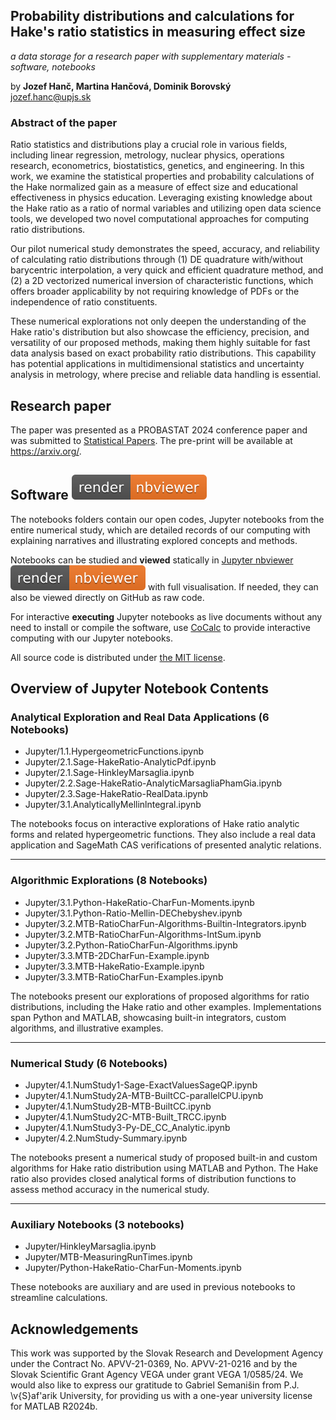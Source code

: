 ## Probability distributions and calculations for Hake's ratio statistics in measuring effect size
*a data storage for a research paper with supplementary materials - software, notebooks*

by **Jozef Hanč, Martina Hančová, Dominik Borovský**  
<jozef.hanc@upjs.sk>

### Abstract of the paper

Ratio statistics and distributions play a crucial role in various fields, including linear regression, metrology, nuclear physics, operations research, econometrics, biostatistics, genetics, and engineering. In this work, we examine the statistical properties and probability calculations of the Hake normalized gain as a measure of effect size and educational effectiveness in physics education. Leveraging existing knowledge about the Hake ratio as a ratio of normal variables and utilizing open data science tools, we developed two novel computational approaches for computing ratio distributions.

Our pilot numerical study demonstrates the speed, accuracy, and reliability of calculating ratio distributions through (1) DE quadrature with/without barycentric interpolation, a very quick and efficient quadrature method, and (2) a 2D vectorized numerical inversion of characteristic functions, which offers broader applicability by not requiring knowledge of PDFs or the independence of ratio constituents. 

These numerical explorations not only deepen the understanding of the Hake ratio's distribution but also showcase the efficiency, precision, and versatility of our proposed methods, making them highly suitable for fast data analysis based on exact probability ratio distributions. This capability has potential applications in multidimensional statistics and uncertainty analysis in metrology, where precise and reliable data handling is essential.

## Research paper 

The paper was presented as a PROBASTAT 2024 conference paper and was submitted to [Statistical Papers](https://link.springer.com/journal/362). The pre-print will be available at <https://arxiv.org/>.

## Software [![render in nbviewer](figures/nbviewer_badge.svg)](https://nbviewer.org/github/JupyterPER/HakeRatio/tree/main/) 

The notebooks folders contain our open codes, Jupyter notebooks from the entire numerical study, which are detailed records of our computing 
with explaining narratives and illustrating explored concepts and methods. 

Notebooks can be studied and **viewed** statically in [Jupyter nbviewer](https://nbviewer.org/github/JupyterPER/HakeRatio/tree/main/) [![render in nbviewer](figures/nbviewer_badge.svg)](https://nbviewer.org/github/JupyterPER/HakeRatio/tree/main/) with full visualisation. If needed, they can also be viewed directly on GitHub as raw code. 

For interactive **executing** Jupyter notebooks as live documents without any need to install or compile the software, use [CoCalc](https://cocalc.com/) to provide interactive computing with our Jupyter notebooks.
 
All source code is distributed under [the MIT license](https://choosealicense.com/licenses/mit/).

## Overview of Jupyter Notebook Contents

### Analytical Exploration and Real Data Applications (6 Notebooks)

- Jupyter/1.1.HypergeometricFunctions.ipynb
- Jupyter/2.1.Sage-HakeRatio-AnalyticPdf.ipynb
- Jupyter/2.1.Sage-HinkleyMarsaglia.ipynb
- Jupyter/2.2.Sage-HakeRatio-AnalyticMarsagliaPhamGia.ipynb
- Jupyter/2.3.Sage-HakeRatio-RealData.ipynb
- Jupyter/3.1.AnalyticallyMellinlntegral.ipynb

The notebooks focus on interactive explorations of Hake ratio analytic forms and related hypergeometric functions. They also include a real data application and SageMath CAS verifications of presented analytic relations. 

---

### Algorithmic Explorations (8 Notebooks)

- Jupyter/3.1.Python-HakeRatio-CharFun-Moments.ipynb
- Jupyter/3.1.Python-Ratio-Mellin-DEChebyshev.ipynb
- Jupyter/3.2.MTB-RatioCharFun-Algorithms-Builtin-Integrators.ipynb
- Jupyter/3.2.MTB-RatioCharFun-Algorithms-IntSum.ipynb
- Jupyter/3.2.Python-RatioCharFun-Algorithms.ipynb
- Jupyter/3.3.MTB-2DCharFun-Example.ipynb
- Jupyter/3.3.MTB-HakeRatio-Example.ipynb
- Jupyter/3.3.MTB-RatioCharFun-Examples.ipynb

The notebooks present our explorations of proposed algorithms for ratio distributions, including the Hake ratio and other examples. Implementations span Python and MATLAB, showcasing built-in integrators, custom algorithms, and illustrative examples.

---

### Numerical Study (6 Notebooks)

- Jupyter/4.1.NumStudy1-Sage-ExactValuesSageQP.ipynb
- Jupyter/4.1.NumStudy2A-MTB-BuiltCC-parallelCPU.ipynb
- Jupyter/4.1.NumStudy2B-MTB-BuiltCC.ipynb
- Jupyter/4.1.NumStudy2C-MTB-Built\_TRCC.ipynb
- Jupyter/4.1.NumStudy3-Py-DE\_CC\_Analytic.ipynb
- Jupyter/4.2.NumStudy-Summary.ipynb

The notebooks present a numerical study of proposed built-in and custom algorithms for Hake ratio distribution using MATLAB and Python. The Hake ratio also provides closed analytical forms of distribution functions to assess method accuracy in the numerical study.

---

### Auxiliary Notebooks (3 notebooks)

- Jupyter/HinkleyMarsaglia.ipynb
- Jupyter/MTB-MeasuringRunTimes.ipynb
- Jupyter/Python-HakeRatio-CharFun-Moments.ipynb

These notebooks are auxiliary and are used in previous notebooks to streamline calculations.

## Acknowledgements

This work was supported by the Slovak Research and Development Agency under the Contract 
No. APVV-21-0369, No. APVV-21-0216 and by the Slovak Scientific Grant Agency VEGA under grant VEGA 1/0585/24.
We would also like to express our gratitude to Gabriel Semanišin from P.J. \v{S}af\'arik University, 
for providing us with a one-year university license for MATLAB R2024b.
